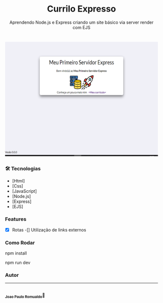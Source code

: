 <h1 align="center">Currilo Expresso</h1>

<p align="center">Aprendendo Node.js e Express criando um site básico via server render com EJS</p>

<h1 align="center">
  <img src="./public/banner.png" />
</h1>

### 🛠 Tecnologias

- [Html]
- [Css]
- [JavaScript]
- [Node.js]
- [Express]
- [EJS]

### Features

-[x] Rotas
-[] Utilização de links externos

### Como Rodar

<p>npm install</p>

<p>npm run dev</p>

### Autor
---
<img style="border-radius: 80%;" src="https://avatars2.githubusercontent.com/u/61504262?s=460&u=ec40413254835cc7456fbf43e06ae740fceac2bb&v=4" width="100px;" alt=""/>
 <br/>
 <sub><b>Joao Paulo Romualdo</b></sub></a>🚀</a>

